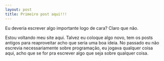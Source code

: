 ```yaml
---
layout: post
title: Primeiro post aqui!!!
---
```


Eu deveria escrever algo importante logo de cara? Claro que não.

Estou voltando meu site aqui. Talvez eu coloque algo novo, tem os posts antigos para reaproveitar acho que seria uma boa ideia. No passado eu não escrevia necessariamente sobre programação, eu jogava qualquer coisa aqui, acho que se for pra escrever algo que seja sobre qualquer coisa.